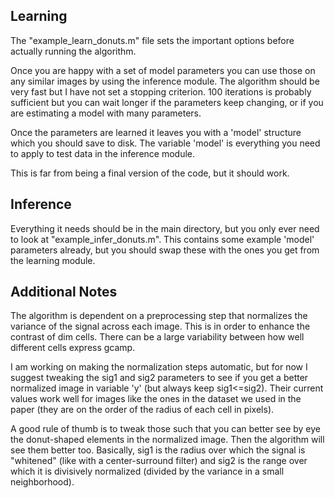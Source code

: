 Learning
--------

The "example_learn_donuts.m" file sets the important options before actually
running the algorithm.

Once you are happy with a set of model parameters you can use those on any
similar images by using the inference module. The algorithm should be very fast
but I have not set a stopping criterion. 100 iterations is probably sufficient
but you can wait longer if the parameters keep changing, or if you are
estimating a model with many parameters.

Once the parameters are learned it leaves you with a 'model' structure which
you should save to disk. The variable 'model' is everything you need to apply
to test data in the inference module.

This is far from being a final version of the code, but it should work.


Inference
---------

Everything it needs should be in the main directory, but you only ever need to
look at "example_infer_donuts.m".
This contains some example 'model' parameters already, but you should swap
these with the ones you get from the learning module. 


Additional Notes
----------------

The algorithm is dependent on a preprocessing step that normalizes the variance
of the signal across each image. This is in order to enhance the contrast of
dim cells. There can be a large variability between how well different cells
express gcamp.

I am working on making the normalization steps automatic, but for now  I
suggest tweaking the sig1 and sig2 parameters to see if you get a better
normalized image in variable 'y' (but always keep sig1<=sig2). Their current
values work well for images like the ones in the dataset we used in the paper
(they are on the order of the radius of each cell in pixels).

A good rule of thumb is to tweak those such that you can better see by eye the
donut-shaped elements in the normalized image. Then the algorithm will see them
better too. Basically, sig1 is the radius over which the signal is "whitened"
(like with a center-surround filter) and sig2 is the range over which it is
divisively normalized (divided by the variance in a small neighborhood). 
